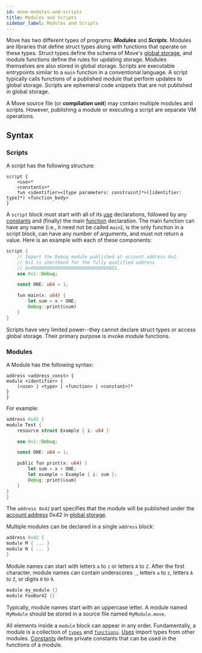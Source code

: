 ```yaml
---
id: move-modules-and-scripts
title: Modules and Scripts
sidebar_label: Modules and Scripts
---
```


Move has two different types of programs: ***Modules*** and ***Scripts***. Modules are libraries that define struct types along with functions that operate on these types. Struct types define the schema of Move's [global storage](./global-storage-structure.md), and module functions define the rules for updating storage. Modules themselves are also stored in global storage. Scripts are executable entrypoints similar to a `main` function in a conventional language. A script typically calls functions of a published module that perform updates to global storage. Scripts are ephemeral code snippets that are not published in global storage.

A Move source file (or **compilation unit**) may contain multiple modules and scripts. However, publishing a module or executing a script are separate VM operations.

## Syntax

### Scripts

A script has the following structure:
```
script {
    <use>*
    <constants>*
    fun <identifier><[type parameters: constraint]*>([identifier: type]*) <function_body>
}
```
A `script` block must start with all of its [use](./uses.md) declarations, followed by any [constants](./constants.md) and (finally) the main
[function](./functions.md) declaration.
The main function can have any name (i.e., it need not be called `main`), is the only function in a script block, can have any number of
arguments, and must not return a value. Here is an example with each of these components:
```rust
script {
    // Import the Debug module published at account address 0x1.
    // 0x1 is shorthand for the fully qualified address
    // 0x00000000000000000000000000000001.
    use 0x1::Debug;

    const ONE: u64 = 1;

    fun main(x: u64) {
        let sum = x + ONE;
        Debug::print(&sum)
    }
}
```

Scripts have very limited power--they cannot declare struct types or access global storage. Their primary purpose is invoke module functions.

### Modules

A Module has the following syntax:
```
address <address_const> {
module <identifier> {
    (<use> | <type> | <function> | <constant>)*
}
}
```

For example:
```rust
address 0x42 {
module Test {
    resource struct Example { i: u64 }

    use 0x1::Debug;

    const ONE: u64 = 1;

    public fun print(x: u64) {
        let sum = x + ONE;
        let example = Example { i: sum };
        Debug::print(&sum)
    }
}
}
```

The `address 0x42` part specifies that the module will be published under the [account address](./address.md) 0x42 in [global storage](./global-storage-structure.md).

Multiple modules can be declared in a single `address` block:

```rust
address 0x42 {
module M { ... }
module N { ... }
}
```
Module names can start with letters `a` to `z` or letters `A` to `Z`. After the first character, module names can contain underscores `_`, letters `a` to `z`, letters `A` to `Z`, or digits `0` to `9`.
```rust
module my_module {}
module FooBar42 {}
```
Typically, module names start with an uppercase letter. A module named `MyModule` should be stored in a source file named `MyModule.move`.


All elements inside a `module` block can appear in any order.
Fundamentally, a module is a collection of [`types`](./structs-and-resources.md) and
[`functions`](./functions.md). [Uses](./uses.md) import types from other modules. [Constants](./constants.md) define private constants that can be used in the functions of a module.

